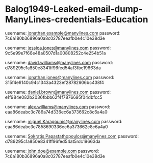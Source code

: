 # Balog1949-Leaked-email-dump-ManyLines-credentials-Education
username: jonathan.example@manylines.com
password: 7c6a180b36896a0a8c02787eeafb0e4c10e38d3e
 
username: jessica.jones@manylines.com
password: 9c5e99e7f66e48a0507d1a00808252c4e254b51a
 
username: david.williams@manylines.com
password: d789295c1a850e8341ff96fed54af3fbc19663da
 
username: jonathan.jones@manylines.com
password: 315f4e9140c94c1343a4323ef28782606bc438f4
 
username: daniel.brown@manylines.com
password: e1f984e082b2036fbbb62f4f7876695f04dbfcc5
 
username: alex.williams@manylines.com
password: eaa86deabc3c786a74d336ec6a373662c8c6a4a0
 
username: miguel.Karagounis@manylines.com
password: eaa86deabc3c7858690336ec6a373662c8c6a4a0
 
username: Sokratis.Papastathopoulos@manylines.com
password: d789295c1a850e8341ff96fed54at5rdc19663da

username: john.doe@example.com
password: 7c6a180b36896a0a8c02787eeafb0e4c10e38d3e
